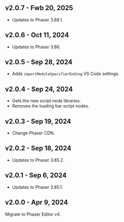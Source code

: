 ## v2.0.7 - Fwb 20, 2025

* Updates to Phaser 3.88.1.

## v2.0.6 - Oct 11, 2024

* Updates to Phaser 3.86.

## v2.0.5 - Sep 28, 2024

* Adds `importModuleSpecifierEnding` VS Code settings.

## v2.0.4 - Sep 24, 2024

* Gets the new script node libraries.
* Removes the loading bar script nodes.

## v2.0.3 - Sep 19, 2024

* Change Phaser CDN.

## v2.0.2 - Sep 18, 2024

* Updates to Phaser 3.85.2.

## v2.0.1 - Sep 6, 2024

* Updates to Phaser 3.85.1.

## v2.0.0 - Apr 9, 2024

Migrate to Phaser Editor v4.